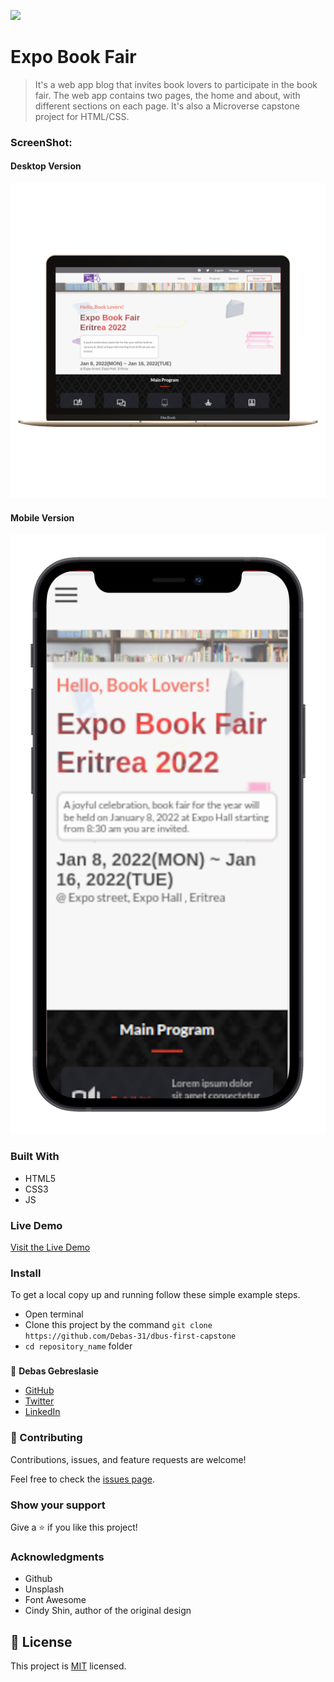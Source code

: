 ![](https://img.shields.io/badge/Microverse-blueviolet)

# Expo Book Fair

>It's a web app blog that invites book lovers to participate in the book fair. The web app contains two pages, the home and about, with different sections on each page. It's also a Microverse capstone project for HTML/CSS.

### ScreenShot:
#### Desktop Version
![screenshot](./Asset/screenShot/desktopScreenShot.png)


#### Mobile Version
![screenshot](./Asset/screenShot/mobileScreenshot.png)


### Built With

- HTML5
- CSS3
- JS

### Live Demo

[Visit the Live Demo](https://debas-31.github.io/dbus-first-capstone/)

### Install

To get a local copy up and running follow these simple example steps.
- Open terminal
- Clone this project by the command `git clone https://github.com/Debas-31/dbus-first-capstone`
- `cd repository_name` folder

### 

👤 **Debas Gebreslasie**

- [GitHub](https://github.com/Debas-31)
- [Twitter](https://twitter.com/DEBSH76956492)
- [LinkedIn](https://www.linkedin.com/in/debas-gebrengus)


### 🤝 Contributing

Contributions, issues, and feature requests are welcome!

Feel free to check the [issues page](https://github.com/Debas-31/dbus-first-capstone/issues).

### Show your support

Give a ⭐️ if you like this project!

### Acknowledgments
- Github
- Unsplash
- Font Awesome
- Cindy Shin, author of the original design

## 📝 License

This project is [MIT](https://github.com/Debas-31/dbus-first-capstone/blob/my-first-capstone-project/MIT.md) licensed.
